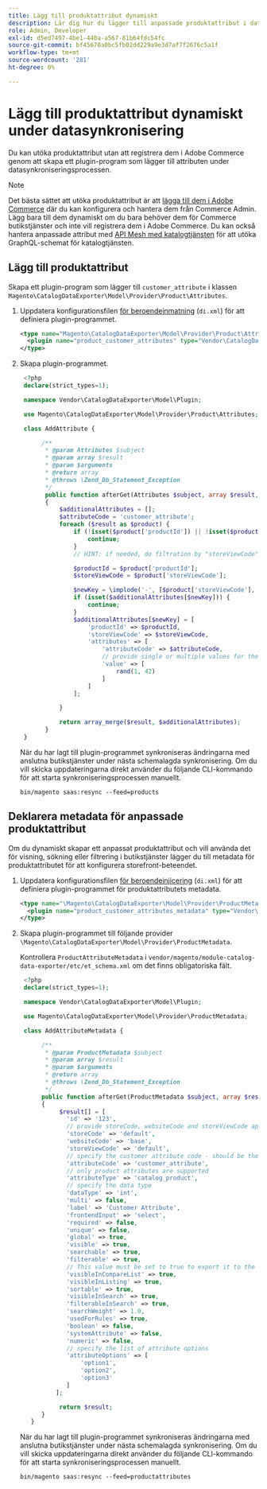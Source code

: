 ```yaml
---
title: Lägg till produktattribut dynamiskt
description: Lär dig hur du lägger till anpassade produktattribut i dataexportflödet dynamiskt under datasynkroniseringsprocessen.
role: Admin, Developer
exl-id: d5ed7497-4be1-440a-a567-81b64fdc54fc
source-git-commit: bf45670a0bc5fb02dd229a9e3d7af7f2676c5a1f
workflow-type: tm+mt
source-wordcount: '281'
ht-degree: 0%

---
```


# Lägg till produktattribut dynamiskt under datasynkronisering

Du kan utöka produktattribut utan att registrera dem i Adobe Commerce genom att skapa ett plugin-program som lägger till attributen under datasynkroniseringsprocessen.

>[!NOTE]
>
>Det bästa sättet att utöka produktattribut är att [lägga till dem i Adobe Commerce](extensibility-and-customizations.md#add-product-attributes-to-adobe-commerce) där du kan konfigurera och hantera dem från Commerce Admin. Lägg bara till dem dynamiskt om du bara behöver dem för Commerce butikstjänster och inte vill registrera dem i Adobe Commerce. Du kan också hantera anpassade attribut med [API Mesh med katalogtjänsten](../catalog-service/mesh.md) för att utöka GraphQL-schemat för katalogtjänsten.

## Lägg till produktattribut

Skapa ett plugin-program som lägger till `customer_attribute` i klassen `Magento\CatalogDataExporter\Model\Provider\Product\Attributes`.

1. Uppdatera konfigurationsfilen [för beroendeinmatning](https://developer.adobe.com/commerce/php/development/build/dependency-injection-file/) (`di.xml`) för att definiera plugin-programmet.

   ```xml
   <type name="Magento\CatalogDataExporter\Model\Provider\Product\Attributes">
     <plugin name="product_customer_attributes" type="Vendor\CatalogDataExporter\Model\Plugin\AddAttribute"/>
   </type>
   ```

1. Skapa plugin-programmet.

   ```php
    <?php
    declare(strict_types=1);
   
    namespace Vendor\CatalogDataExporter\Model\Plugin;
   
    use Magento\CatalogDataExporter\Model\Provider\Product\Attributes;
   
    class AddAttribute {
   
         /**
          * @param Attributes $subject
          * @param array $result
          * @param $arguments
          * @return array
          * @throws \Zend_Db_Statement_Exception
          */
          public function afterGet(Attributes $subject, array $result, $arguments): array
          {
              $additionalAttributes = [];
              $attributeCode = 'customer_attribute';
              foreach ($result as $product) {
                  if (!isset($product['productId']) || !isset($product['storeViewCode'])) {
                      continue;
                  }
                  // HINT: if needed, do filtration by "storeViewCode" and or "productId"
   
                  $productId = $product['productId'];
                  $storeViewCode = $product['storeViewCode'];
   
                  $newKey = \implode('-', [$product['storeViewCode'], $product['productId'], $attributeCode]);
                  if (isset($additionalAttributes[$newKey])) {
                      continue;
                  }
                  $additionalAttributes[$newKey] = [
                      'productId' => $productId,
                      'storeViewCode' => $storeViewCode,
                      'attributes' => [
                          'attributeCode' => $attributeCode,
                          // provide single or multiple values for the attribute
                          'value' => [
                              rand(1, 42)
                          ]
                      ]
                  ];
   
              }
   
              return array_merge($result, $additionalAttributes);
          }
    }
   ```

   När du har lagt till plugin-programmet synkroniseras ändringarna med anslutna butikstjänster under nästa schemalagda synkronisering. Om du vill skicka uppdateringarna direkt använder du följande CLI-kommando för att starta synkroniseringsprocessen manuellt.

   ```
   bin/magento saas:resync --feed=products
   ```

## Deklarera metadata för anpassade produktattribut

Om du dynamiskt skapar ett anpassat produktattribut och vill använda det för visning, sökning eller filtrering i butikstjänster lägger du till metadata för produktattributet för att konfigurera storefront-beteendet.

1. Uppdatera konfigurationsfilen [för beroendeinjicering](https://developer.adobe.com/commerce/php/development/build/dependency-injection-file/) (`di.xml`) för att definiera plugin-programmet för produktattributets metadata.

   ```xml
   <type name="\Magento\CatalogDataExporter\Model\Provider\ProductMetadata">
     <plugin name="product_customer_attributes_metadata" type="Vendor\CatalogDataExporter\Model\Plugin\AddAttributeMetadata"/>
   </type>
   ```

1. Skapa plugin-programmet till följande provider `\Magento\CatalogDataExporter\Model\Provider\ProductMetadata`.

   Kontrollera `ProductAttributeMetadata` i `vendor/magento/module-catalog-data-exporter/etc/et_schema.xml` om det finns obligatoriska fält.

   ```php
    <?php
    declare(strict_types=1);
   
    namespace Vendor\CatalogDataExporter\Model\Plugin;
   
    use Magento\CatalogDataExporter\Model\Provider\ProductMetadata;
   
    class AddAttributeMetadata {
   
         /**
          * @param ProductMetadata $subject
          * @param array $result
          * @param $arguments
          * @return array
          * @throws \Zend_Db_Statement_Exception
          */
         public function afterGet(ProductMetadata $subject, array $result, $arguments): array
         {
              $result[] = [
                'id' => '123',
                // provide storeCode, websiteCode and storeViewCode applicable for your AC instance
                'storeCode' => 'default',
                'websiteCode' => 'base',
                'storeViewCode' => 'default',
                // specify the customer attribute code - should be the same as used in the products attributes plugin
                'attributeCode' => 'customer_attribute',
                // only product attributes are supported
                'attributeType' => 'catalog_product',
                // specify the data type
                'dataType' => 'int',
                'multi' => false,
                'label' => 'Customer Attribute',
                'frontendInput' => 'select',
                'required' => false,
                'unique' => false,
                'global' => true,
                'visible' => true,
                'searchable' => true,
                'filterable' => true,
                // This value must be set to true to export it to the storefront services
                'visibleInCompareList' => true,
                'visibleInListing' => true,
                'sortable' => true,
                'visibleInSearch' => true,
                'filterableInSearch' => true,
                'searchWeight' => 1.0,
                'usedForRules' => true,
                'boolean' => false,
                'systemAttribute' => false,
                'numeric' => false,
                // specify the list of attribute options
                'attributeOptions' => [
                    'option1',
                    'option2',
                    'option3'
                ]
             ];
   
              return $result;
         }
      }
   ```

   När du har lagt till plugin-programmet synkroniseras ändringarna med anslutna butikstjänster under nästa schemalagda synkronisering. Om du vill skicka uppdateringarna direkt använder du följande CLI-kommando för att starta synkroniseringsprocessen manuellt.

   ```
   bin/magento saas:resync --feed=productattributes
   ```
